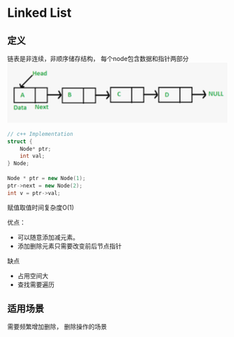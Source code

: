# Linked List
## 定义
链表是非连续，非顺序储存结构， 每个node包含数据和指针两部分
<img src="../assets/linkedlist.png" width="600" />

```c++
// c++ Implementation
struct {
    Node* ptr;
    int val;
} Node;

Node * ptr = new Node(1);
ptr->next = new Node(2);
int v = ptr->val;
```
赋值取值时间复杂度O(1)

优点：
- 可以随意添加减元素。
- 添加删除元素只需要改变前后节点指针

缺点
- 占用空间大
- 查找需要遍历

## 适用场景
需要频繁增加删除， 删除操作的场景
